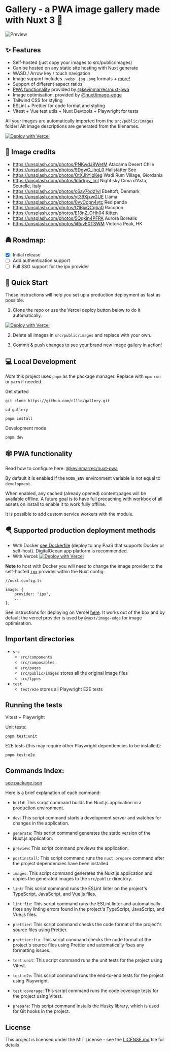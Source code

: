 # Gallery - a PWA image gallery made with Nuxt 3 :tada:

![Preview](https://user-images.githubusercontent.com/47639656/234034769-ed5d137e-7abf-4b37-a42f-14652a325d10.png)

## :sparkles: Features

-   Self-hosted (just copy your images to src/public/images)
-   Can be hosted on any static site hosting with Nuxt generate
-   WASD / Arrow key / touch navigation
-   Image support includes `.webp` `.jpg` `.png` formats + [more!](https://v1.image.nuxtjs.org/components/nuxt-img#format)
-   Support of different aspect ratios
-   [PWA functionality]() provided by [@kevinmarrec/nuxt-pwa](https://github.com/kevinmarrec/nuxt-pwa-module)
-   Image optimisation, provided by [@nuxt/image-edge](https://github.com/nuxt/image)
-   Tailwind CSS for styling
-   ESLint + Prettier for code format and styling
-   Vitest + Vue test utils + Nuxt Devtools + Playwright for tests

All your images are automatically imported from the `src/public/images` folder!
Alt image descriptions are generated from the filenames.

[![Deploy with Vercel](https://vercel.com/button)](https://vercel.com/new/clone?repository-url=https%3A%2F%2Fgithub.com%2Fc1llo%2Fgallery)

## :camera_flash: Image credits

-   https://unsplash.com/photos/PNKwdJ8WetM Atacama Desert Chile
-   https://unsplash.com/photos/9DgwO_ihqL0 Hallstätter See
-   https://unsplash.com/photos/OtXJhYjbKeg Wadi Rum Village, Giordania
-   https://unsplash.com/photos/ln5drpv_ImI Night sky Cima d'Asta, Scurelle, Italy
-   https://unsplash.com/photos/c6av7odz1yI Ebeltoft, Denmark
-   https://unsplash.com/photos/yt39XjxwGUE Llama
-   https://unsplash.com/photos/0vyCopn4ytc Red panda
-   https://unsplash.com/photos/C1BjxQCqba0 Raccoon
-   https://unsplash.com/photos/E18nZ_OHh04 Kitten
-   https://unsplash.com/photos/5Qqkjn4PFPA Aurora Borealis
-   https://unsplash.com/photos/iiRuvE0TSWM Victoria Peak, HK

## :oncoming_police_car: Roadmap:

-   [x] Initial release
-   [ ] Add authentication support
-   [ ] Full SSG support for the ipx provider

## :rocket: Quick Start

These instructions will help you set up a production deployment as fast as possible.

1. Clone the repo or use the Vercel deploy button below to do it automatically.

[![Deploy with Vercel](https://vercel.com/button)](https://vercel.com/new/clone?repository-url=https%3A%2F%2Fgithub.com%2Fc1llo%2Fgallery)

2. Delete all images in `src/public/images` and replace with your own.

3. Commit & push changes to see your brand new image gallery in action!

## :computer: Local Development

_Note_ this project uses `pnpm` as the package manager. Replace with `npm run` or `yarn` if needed.

Get started

```
git clone https://github.com/c1llo/gallery.git
```

```
cd gallery
```

```
pnpm install
```

Development mode

```
pnpm dev
```
## :spider_web: PWA functionality

Read how to configure here: [@kevinmarrec/nuxt-pwa](https://github.com/kevinmarrec/nuxt-pwa-module)

By default it is enabled if the `NODE_ENV` environment variable is not equal to `development`.

When enabled, any cached (already opened) content/pages will be available offline. A future goal
is to have full precaching with workbox of all assets on install to enable it to work fully offline.

It is possible to add custom service workers with the module.

## :parachute: Supported  production deployment methods

-   With Docker [see Dockerfile](Dockerfile) (deploy to any PaaS that supports Docker or self-host). DigitalOcean app platform is recommended.
-   With Vercel: [![Deploy with Vercel](https://vercel.com/button)](https://vercel.com/new/clone?repository-url=https%3A%2F%2Fgithub.com%2Fc1llo%2Fgallery)

**Note** to host with Docker you will need to change the image provider to the self-hosted [`ipx`](https://v1.image.nuxtjs.org/providers/ipx) provider within the Nuxt config:

```
//nuxt.config.ts

image: {
    provider: "ipx",
    ...
},

```

See instructions for deploying on Vercel [here](https://nitro.unjs.io/deploy/providers/vercel).
It works out of the box and by default the vercel provider is used by `@nuxt/image-edge` for image optimisation.


## Important directories

-   `src`
    -   `src/components`
    -   `src/composables`
    -   `src/pages`
    -   `src/public/images` stores all the original image files
    -   `src/types`
-   `test`
    -   `test/e2e` stores all Playwright E2E tests

## Running the tests

Vitest + Playwright

Unit tests:

`pnpm test:unit`

E2E tests (this may require other Playwright dependencies to be installed):

`pnpm test:e2e`

## Commands Index:

[see package.json](package.json)

Here is a brief explanation of each command:

-   `build`: This script command builds the Nuxt.js application in a production environment.

-   `dev`: This script command starts a development server and watches for changes in the application.

-   `generate`: This script command generates the static version of the Nuxt.js application.

-   `preview`: This script command previews the application.

-   `postinstall`: This script command runs the `nuxt prepare` command after the project dependencies have been installed.

-   `images`: This script command generates the Nuxt.js application and copies the generated images to the `src/public` directory.

-   `lint`: This script command runs the ESLint linter on the project's TypeScript, JavaScript, and Vue.js files.

-   `lint:fix`: This script command runs the ESLint linter and automatically fixes any linting errors found in the project's TypeScript, JavaScript, and Vue.js files.

-   `prettier`: This script command checks the code format of the project's source files using Prettier.

-   `prettier:fix`: This script command checks the code format of the project's source files using Prettier and automatically fixes any formatting issues.

-   `test:unit`: This script command runs the unit tests for the project using Vitest.

-   `test:e2e`: This script command runs the end-to-end tests for the project using Playwright.

-   `test:coverage`: This script command runs the code coverage tests for the project using Vitest.

-   `prepare`: This script command installs the Husky library, which is used for Git hooks in the project.

## License

This project is licensed under the MIT License - see the [LICENSE.md](LICENSE.md) file for details
